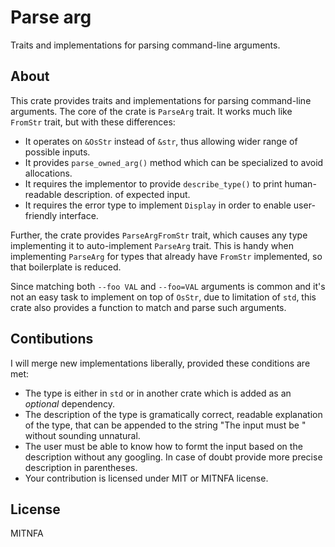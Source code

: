 Parse arg
=========

Traits and implementations for parsing command-line arguments.

About
-----

This crate provides traits and implementations for parsing command-line arguments.
The core of the crate is `ParseArg` trait. It works much like `FromStr` trait, but with
these differences:

* It operates on `&OsStr` instead of `&str`, thus allowing wider range of possible inputs.
* It provides `parse_owned_arg()` method which can be specialized to avoid allocations.
* It requires the implementor to provide `describe_type()` to print human-readable description.
  of expected input.
* It requires the error type to implement `Display` in order to enable user-friendly interface.

Further, the crate provides `ParseArgFromStr` trait, which causes any type implementing it to
auto-implement `ParseArg` trait. This is handy when implementing `ParseArg` for types that
already have `FromStr` implemented, so that boilerplate is reduced.

Since matching both `--foo VAL` and `--foo=VAL` arguments is common and it's not an easy task to
implement on top of `OsStr`, due to limitation of `std`, this crate also provides a function to
match and parse such arguments.

Contibutions
------------

I will merge new implementations liberally, provided these conditions are met:

* The type is either in `std` or in another crate which is added as an *optional* dependency.
* The description of the type is gramatically correct, readable explanation of the type, that
  can be appended to the string "The input must be " without sounding unnatural.
* The user must be able to know how to formt the input based on the description without any
  googling. In case of doubt provide more precise description in parentheses.
* Your contribution is licensed under MIT or MITNFA license.

License
-------

MITNFA
